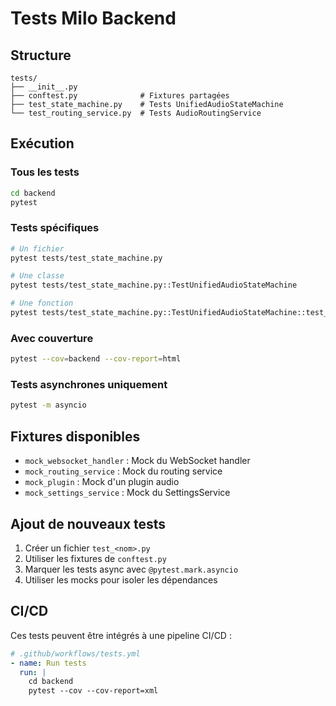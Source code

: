 # Tests Milo Backend

## Structure

```
tests/
├── __init__.py
├── conftest.py              # Fixtures partagées
├── test_state_machine.py    # Tests UnifiedAudioStateMachine
└── test_routing_service.py  # Tests AudioRoutingService
```

## Exécution

### Tous les tests
```bash
cd backend
pytest
```

### Tests spécifiques
```bash
# Un fichier
pytest tests/test_state_machine.py

# Une classe
pytest tests/test_state_machine.py::TestUnifiedAudioStateMachine

# Une fonction
pytest tests/test_state_machine.py::TestUnifiedAudioStateMachine::test_initialization
```

### Avec couverture
```bash
pytest --cov=backend --cov-report=html
```

### Tests asynchrones uniquement
```bash
pytest -m asyncio
```

## Fixtures disponibles

- `mock_websocket_handler` : Mock du WebSocket handler
- `mock_routing_service` : Mock du routing service
- `mock_plugin` : Mock d'un plugin audio
- `mock_settings_service` : Mock du SettingsService

## Ajout de nouveaux tests

1. Créer un fichier `test_<nom>.py`
2. Utiliser les fixtures de `conftest.py`
3. Marquer les tests async avec `@pytest.mark.asyncio`
4. Utiliser les mocks pour isoler les dépendances

## CI/CD

Ces tests peuvent être intégrés à une pipeline CI/CD :

```yaml
# .github/workflows/tests.yml
- name: Run tests
  run: |
    cd backend
    pytest --cov --cov-report=xml
```

